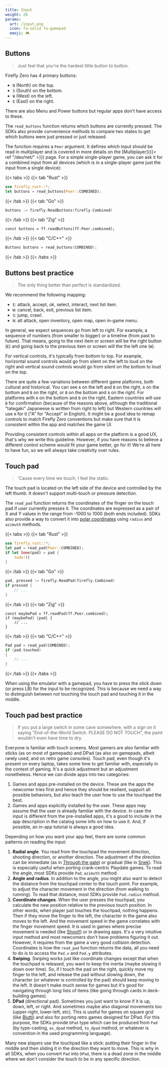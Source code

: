 ```yaml
---
title: Input
weight: 20
params:
  art: /input.png
  icon: fa-solid fa-gamepad
  emoji: 🎮
---
```


## Buttons

> Just feel that you're the hardest little button to button.

Firefly Zero has 4 primary buttons:

* `N` (North) on the top.
* `S` (South) on the bottom.
* `W` (West) on the left.
* `E` (East) on the right.

There are also Menu and Power buttons but regular apps don't have access to these.

The `read_buttons` function returns which buttons are currently pressed. The SDKs also provide convenience methods to compare two states to get which buttons were just pressed or just released.

The function requires a `Peer` argument. It defines which input should be read in multiplayer and is covered in more details on the [Multiplayer]({{< ref "/dev/net/" >}}) page. For a simple single-player game, you can ask it for a combined input from all devices (which is in a single-player game just the input from a single device):

{{< tabs >}}
{{< tab "Rust" >}}

```rust
use firefly_rust::*;
let buttons = read_buttons(Peer::COMBINED);
```

{{< /tab >}}
{{< tab "Go" >}}

```go
buttons := firefly.ReadButtons(firefly.Combined)
```

{{< /tab >}}
{{< tab "Zig" >}}

```zig
const buttons = ff.readButtons(ff.Peer.combined);
```

{{< /tab >}}
{{< tab "C/C++" >}}

```c
Buttons buttons = read_buttons(COMBINED);
```

{{< /tab >}}
{{< /tabs >}}

## Buttons best practice

> The only thing better than perfect is standardized.

We recommend the following mapping:

* `E`: attack, accept, ok, select, interact, next list item.
* `W`: cancel, back, exit, previous list item.
* `S`: jump, crawl.
* `N`: alt attack, open inventory, open map, open in-game menu.

In general, we expect sequences go from left to right. For example, a sequence of numbers (from smaller to bigger) or a timeline (from past to future). That means, going to the next item or screen will be the right button (`E`) and going back to the previous item or screen will the the left one (`W`).

For vertical controls, it's typically from bottom to top. For example, horizontal sound controls would go from silent on the left to loud on the right and vertical sound controls would go from silent on the bottom to loud on the top.

There are quite a few variations between different game platforms, both cultural and historical. You can see `A` on the left and `B` on the right, `A` on the bottom and `B` on the right, or `B` on the bottom and `A` on the right. For platforms with `A` on the bottom and `B` on the right, Eastern countries will use `B` for confirmation (because of the reasons above, although the traditional "tategaki" Japaneese is written from right to left) but Western countries will use `A` for it ("A" for "Accept" in English). It might be a good idea to remap controls to match Firefly Zero conventions but make sure that it is consistent within the app and matches the game UI.

Providing consistent controls within all apps on the platform is a good UX, that's why we write this guideline. However, if you have reasons to believe a different control scheme would fit your game better, go for it! We're all here to have fun, so we will always take creativity over rules.

## Touch pad

> 'Cause every time we touch, I feel the static.

The touch pad is located on the left side of the device and controlled by the left thumb. It doesn't support multi-touch or pressure detection.

The `read_pad` function returns the coordinates of the finger on the touch pad if user currently presses it. The coordinates are expressed as a pair of X and Y values in the range from -1000 to 1000 (both ends included). SDKs also provide a way to convert it into [polar coordinates](https://en.wikipedia.org/wiki/Polar_coordinate_system) using `radius` and `azimuth` methods.

{{< tabs >}}
{{< tab "Rust" >}}

```rust
use firefly_rust::*;
let pad = read_pad(Peer::COMBINED);
if let Some(pad) = pad {
    todo!()
}
```

{{< /tab >}}
{{< tab "Go" >}}

```go
pad, pressed := firefly.ReadPad(firefly.Combined)
if pressed {
    // ...
}
```

{{< /tab >}}
{{< tab "Zig" >}}

```zig
const maybePad = ff.readPad(ff.Peer.combined);
if (maybePad) |pad| {
    // ...
}
```

{{< /tab >}}
{{< tab "C/C++" >}}

```c
Pad pad = read_pad(COMBINED);
if (pad.touched)
{
    // ...
}
```

{{< /tab >}}
{{< /tabs >}}

When using the emulator with a gamepad, you have to press the stick down (or press LB) for the input to be recognized. This is because we need a way to distinguish between not touching the touch pad and touching it in the middle.

## Touch pad best practice

> If you put a large switch in some cave somewhere, with a sign on it saying "End-of-the-World Switch. PLEASE DO NOT TOUCH", the paint wouldn't even have time to dry.

Everyone is familiar with touch screens. Most gamers are also familiar with sticks (as on most of gamepads) and DPad (as also on gamepads, albeit rarely used, and on retro game consoles). Touch pad, even though it's present on every laptop, takes some time to get familiar with, especially in the context of gaming. It's a quick adjustment but an adjustment nonetheless. Hence we can divide apps into two categories:

1. Games and apps pre-installed on the device. These are the apps the newcomer tries first and hence they should be resilient, support all possible behaviors, but also teach the user how to use the touchpad the best.
1. Games and apps explicitly installed by the user. These apps may assume that the user is already familiar with the device. In case the input is different from the pre-installed apps, it's a good to include in the app description in the catalog some info on how to use it. And, if possible, an in-app tutorial is always a good idea.

Depending on how you want your app feel, there are some common patterns on reading the input:

1. **Radial angle**. You read from the touchpad the movement direction, shooting direction, or another direction. The adjustment of the direction can be immediate (as in [Through the gate](https://catalog.fireflyzero.com/lux.gates)) or gradual (like in [Snek](https://catalog.fireflyzero.com/lux.snek)). This is especially useful when porting crank-centric Playdate games. To read the angle, most SDKs provide `Pad.azimuth` method.
1. **Angle and radius**. In addition to the angle, you might also want to detect the distance from the touchpad center to the touch point. For example, to adjust the character movement in the direction (from walking to running). To read that distance, most SDKs provide `Pad.radius` method.
1. **Coordinate changes**. When the user presses the touchpad, you calculate the new position relative to the previous touch position. In other words, when player just touches the touchpad, nothing happens. Then if they move the finger to the left, the character in the game also moves to the left. And the movement speed in the game correlates with the finger movement speed. It is used in games where precise movement is needed (like [Shoot!](https://catalog.fireflyzero.com/lux.shoot)) or in drawing apps. It's a very intuitive input method and most newcomers don't have problems figuring it out. However, it requires from the game a very good collision detection. Coordinates is how the `read_pad` function returns the data, all you need to do is to access the `Pad.x` and `Pad.y` attributes.
1. **Swiping**. Swiping works just like coordinate changes except that when the touchpad is released, you want to keep the inertia (maybe slowing it down over time). So, if I touch the pad on the right, quickly move my finger to the left, and release the pad without slowing down, the character (or whatever is controlled by the pad) should keep moving to the left. It doesn't make much sense for games but it's good for navigating through long lists of items (like going through cards in deck-building games).
1. **DPad** (directional pad). Sometimes you just want to know if it is up, down, left, or right. And sometimes maybe also diagonal movements too (upper-right, lower-left, etc). This is useful for games on square grid (like [Blutti](https://catalog.fireflyzero.com/olle.blutti)) and also for porting retro games designed for DPad. For this purpose, the SDKs provide `DPad` type which can be produced from `Pad` (by type-casting, `as_dpad` method, `to_dpad` method, or whatever is convention in the used programming language).

Many new players use the touchpad like a stick: putting their finger in the middle and then sliding it in the direction they want to move. This is why in all SDKs, when you convert `Pad` into `DPad`, there is a dead zone in the middle where we don't consider the touch to be in any specific direction.
